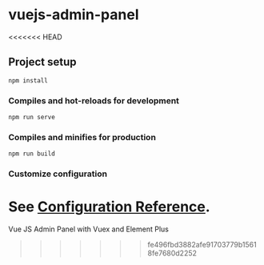 # vuejs-admin-panel
<<<<<<< HEAD

## Project setup
```
npm install
```

### Compiles and hot-reloads for development
```
npm run serve
```

### Compiles and minifies for production
```
npm run build
```

### Customize configuration
See [Configuration Reference](https://cli.vuejs.org/config/).
=======
Vue JS Admin Panel with Vuex and Element Plus
>>>>>>> fe496fbd3882afe91703779b15618fe7680d2252
